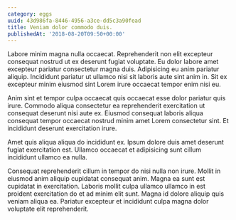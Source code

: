 ```yaml
---
category: eggs
uuid: 43d986fa-8446-4956-a3ce-dd5c3a90fead
title: Veniam dolor commodo duis.
publishedAt: '2018-08-20T09:50+00:00'
---
```


Labore minim magna nulla occaecat. Reprehenderit non elit excepteur consequat nostrud ut ex deserunt fugiat voluptate. Eu dolor labore amet excepteur pariatur consectetur magna duis. Adipisicing eu anim pariatur aliquip. Incididunt pariatur ut ullamco nisi sit laboris aute sint anim in. Sit ex excepteur minim eiusmod sint Lorem irure occaecat tempor enim nisi eu.

Anim sint et tempor culpa occaecat quis occaecat esse dolor pariatur quis irure. Commodo aliqua consectetur ea reprehenderit exercitation ut consequat deserunt nisi aute ex. Eiusmod consequat laboris aliqua consequat tempor occaecat nostrud minim amet Lorem consectetur sint. Et incididunt deserunt exercitation irure.

Amet quis aliqua aliqua do incididunt ex. Ipsum dolore duis amet deserunt fugiat exercitation est. Ullamco occaecat et adipisicing sunt cillum incididunt ullamco ea nulla.

Consequat reprehenderit cillum in tempor do nisi nulla non irure. Mollit in eiusmod anim aliquip cupidatat consequat anim. Magna ea sunt est cupidatat in exercitation. Laboris mollit culpa ullamco ullamco in est proident exercitation do et ad minim elit sunt. Magna id dolore aliquip quis veniam aliqua ea. Pariatur excepteur et incididunt culpa magna dolor voluptate elit reprehenderit.
